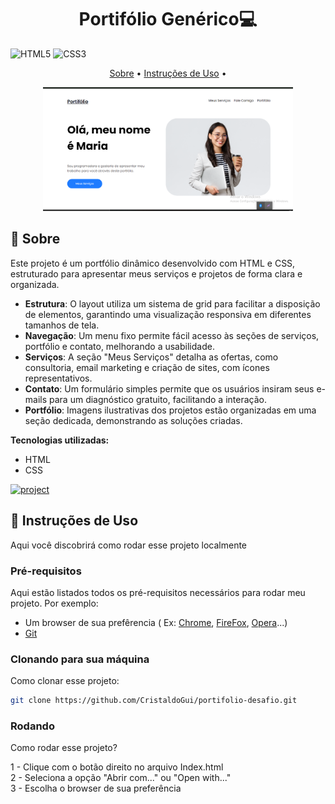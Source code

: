 [HTML__BADGE]: https://img.shields.io/badge/html5-%23E34F26.svg?style=for-the-badge&logo=html5&logoColor=white
[CSS__BADGE]: https://img.shields.io/badge/css3-%231572B6.svg?style=for-the-badge&logo=css3&logoColor=white
[PROJECT__BADGE]: https://img.shields.io/badge/📱Visite_esse_projeto-000?style=for-the-badge&logo=project
[PROJECT__URL]: https://meu-portifolio-generico.netlify.app
[CHROME__URL]: https://www.google.com/chrome/dr/download/?brand=YTUH&ds_kid=43700077650614090&gad_source=1&gclid=Cj0KCQjwurS3BhCGARIsADdUH5167jbbhYJtsY6F3AVT8rrObpLIpiVZWD8Zy84x6tT5wKDHwt2-lRYaAo-7EALw_wcB&gclsrc=aw.ds 
[FIREFOX__URL]: https://mozilla-firefox.softonic.com.br
[OPERA__URL]: https://www.opera.com/pt-br/download

<h1 align="center" style="font-weight: bold;">Portifólio Genérico💻</h1>

![HTML5][HTML__BADGE]
![CSS3][CSS__BADGE]

<p align="center">
 <a href="#Sobre">Sobre</a> • 
 <a href="#started">Instruções de Uso</a> • 
</p>


<p align="center">
    <img src="./image-to-readme/Image1.png" alt="Imagem da landing page" width="400px">
</p>

<h2 id="started">📌 Sobre</h2>

Este projeto é um portfólio dinâmico desenvolvido com HTML e CSS, estruturado para apresentar meus serviços e projetos de forma clara e organizada. 

- **Estrutura**: O layout utiliza um sistema de grid para facilitar a disposição de elementos, garantindo uma visualização responsiva em diferentes tamanhos de tela.
- **Navegação**: Um menu fixo permite fácil acesso às seções de serviços, portfólio e contato, melhorando a usabilidade.
- **Serviços**: A seção "Meus Serviços" detalha as ofertas, como consultoria, email marketing e criação de sites, com ícones representativos.
- **Contato**: Um formulário simples permite que os usuários insiram seus e-mails para um diagnóstico gratuito, facilitando a interação.
- **Portfólio**: Imagens ilustrativas dos projetos estão organizadas em uma seção dedicada, demonstrando as soluções criadas.

**Tecnologias utilizadas:**
- HTML
- CSS

[![project][PROJECT__BADGE]][PROJECT__URL]

<h2 id="started">🚀 Instruções de Uso</h2>

Aqui você discobrirá como rodar esse projeto localmente

<h3>Pré-requisitos</h3>

Aqui estão listados todos os pré-requisitos necessários para rodar meu projeto. Por exemplo:

- Um browser de sua prefêrencia ( Ex: [Chrome][CHROME__URL], [FireFox][FIREFOX__URL], [Opera][OPERA__URL]...)
- [Git](https://github.com)

<h3>Clonando para sua máquina</h3>

Como clonar esse projeto:

```bash
git clone https://github.com/CristaldoGui/portifolio-desafio.git
```

<h3>Rodando</h3>

Como rodar esse projeto?

1 - Clique com o botão direito no arquivo Index.html <br>
2 - Seleciona a opção "Abrir com..." ou "Open with..." <br>
3 - Escolha o browser de sua preferência
